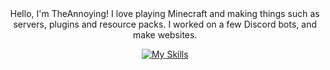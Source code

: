 <div align="center">
  Hello, I'm TheAnnoying! I love playing Minecraft and making things such as servers, plugins and resource packs. I worked on a few Discord bots, and make websites.
  
  [![My Skills](https://skillicons.dev/icons?i=js,html,css,ps,tailwind,vscode "My Skills")](https://theannoying.github.io)
</div>
